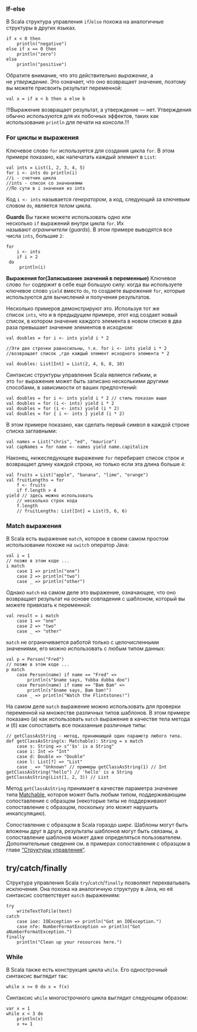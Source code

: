 ### If-else
В Scala структура управления `if`/`else` похожа на аналогичные структуры в других языках.
```
if x < 0 then 
	println("negative") 
else if x == 0 then 
	println("zero") 
else 
	println("positive")
```
Обратите внимание, что это действительно _выражение_, а не _утверждение_. Это означает, что оно возвращает значение, поэтому вы можете присвоить результат переменной:
```
val x = if a < b then a else b
```
!!!Выражение возвращает результат, а утверждение — нет. Утверждения обычно используются для их побочных эффектов, таких как использование `println` для печати на консоли.!!!
### For циклы и выражения
Ключевое слово `for` используется для создания цикла `for`. В этом примере показано, как напечатать каждый элемент в `List`:
```
val ints = List(1, 2, 3, 4, 5)
for i <- ints do println(i)
//i - счетчик цикла
//ints - список со значениями
//По сути в i значения из ints
```
Код `i <- ints` называется _генератором_, а код, следующий за ключевым словом `do`, является _телом_ цикла.

**Guards**
Вы также можете использовать одно или несколько `if` выражений внутри цикла `for`. Их называют _ограничители_ (_guards_). В этом примере выводятся все числа `ints`, большие `2`:
```
for 
	i <- ints 
	if i > 2
 do 
	 println(i)
```

**Выражения for(Записывание значений в переменные)**
Ключевое слово `for` содержит в себе еще большую силу: когда вы используете ключевое слово `yield` вместо `do`, то создаете _выражения_ `for`, которые используются для вычислений и получения результатов.

Несколько примеров демонстрируют это. Используя тот же список `ints`, что и в предыдущем примере, этот код создает новый список, в котором значение каждого элемента в новом списке в два раза превышает значение элементов в исходном:
```
val doubles = for i <- ints yield i * 2 

//Эти две строчки равносильны, т.к. for i <- ints yield i * 2 
//возвращает список ,где каждый элемент исходного элемента * 2 

val doubles: List[Int] = List(2, 4, 6, 8, 10)
```
Синтаксис структуры управления Scala является гибким, и это `for` выражение может быть записано несколькими другими способами, в зависимости от ваших предпочтений:
```
val doubles = for i <- ints yield i * 2 // стиль показан выше 
val doubles = for (i <- ints) yield i * 2 
val doubles = for (i <- ints) yield (i * 2) 
val doubles = for { i <- ints } yield (i * 2)
```
В этом примере показано, как сделать первый символ в каждой строке списка заглавными:
```
val names = List("chris", "ed", "maurice") 
val capNames = for name <- names yield name.capitalize
```
Наконец, нижеследующее выражение `for` перебирает список строк и возвращает длину каждой строки, но только если эта длина больше `4`:
```
val fruits = List("apple", "banana", "lime", "orange") 
val fruitLengths = for 
	f <- fruits 
	if f.length > 4 
yield // здесь можно использовать 
	// несколько строк кода 
	f.length 
	// fruitLengths: List[Int] = List(5, 6, 6)
```
### Match выражения
В Scala есть выражение `match`, которое в своем самом простом использовании похоже на `switch` оператор Java:
```
val i = 1 
// позже в этом коде ... 
i match 
	case 1 => println("one") 
	case 2 => println("two") 
	case _ => println("other")
```
Однако `match` на самом деле это выражение, означающее, что оно возвращает результат на основе совпадения с шаблоном, который вы можете привязать к переменной:
```
val result = i match 
	case 1 => "one" 
	case 2 => "two" 
	case _ => "other"
```
`match` не ограничивается работой только с целочисленными значениями, его можно использовать с любым типом данных:
```
val p = Person("Fred") 
// позже в этом коде ...
p match 
	case Person(name) if name == "Fred" => 
		println(s"$name says, Yubba dubba doo") 
	case Person(name) if name == "Bam Bam" => 
		println(s"$name says, Bam bam!") 
	case _ => println("Watch the Flintstones!")
```
На самом деле `match` выражение можно использовать для проверки переменной на множестве различных типов шаблонов. В этом примере показано (а) как использовать `match` выражение в качестве тела метода и (б) как сопоставить все показанные различные типы:
```
// getClassAsString - метод, принимающий один параметр любого типа. def getClassAsString(x: Matchable): String = x match
	case s: String => s"'$s' is a String" 
	case i: Int => "Int" 
	case d: Double => "Double" 
	case l: List[?] => "List"
	case _ => "Unknown" // примеры getClassAsString(1) // Int getClassAsString("hello") // 'hello' is a String getClassAsString(List(1, 2, 3)) // List
```
Метод `getClassAsString` принимает в качестве параметра значение типа [Matchable](https://docs.scala-lang.org/scala3/reference/other-new-features/matchable.html), которое может быть любым типом, поддерживающим сопоставление с образцом (некоторые типы не поддерживают сопоставление с образцом, поскольку это может нарушить инкапсуляцию).

Сопоставление с образцом в Scala гораздо _шире_. Шаблоны могут быть вложены друг в друга, результаты шаблонов могут быть связаны, а сопоставление шаблонов может даже определяться пользователем. Дополнительные сведения см. в примерах сопоставления с образцом в главе [“Структуры управления”](https://docs.scala-lang.org/scala3/book/control-structures.html).

## try/catch/finally
Структура управления Scala `try`/`catch`/`finally` позволяет перехватывать исключения. Она похожа на аналогичную структуру в Java, но её синтаксис соответствует `match` выражениям:
```
try 
	writeTextToFile(text)
catch 
	case ioe: IOException => println("Got an IOException.") 
	case nfe: NumberFormatException => println("Got aNumberFormatException.") 
finally 
	println("Clean up your resources here.")
```
### While
В Scala также есть конструкция цикла `while`. Его однострочный синтаксис выглядит так:
```
while x >= 0 do x = f(x)
```
Синтаксис `while` многострочного цикла выглядит следующим образом:
```
var x = 1 
while x < 3 do 
	println(x) 
	x += 1
```